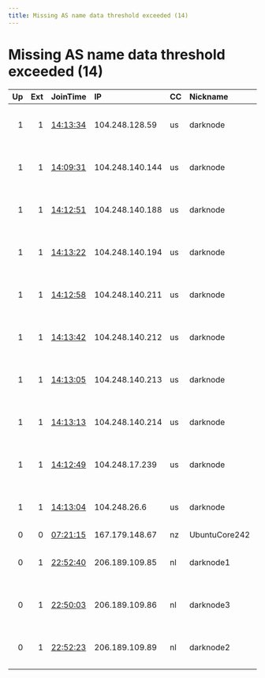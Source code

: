 ```yaml
---
title: Missing AS name data threshold exceeded (14)
---
```


# Missing AS name data threshold exceeded (14)

|   Up |   Ext | JoinTime                                                                                            | IP              | CC   | Nickname      |   ORp |   Dirp | Version   | Contact                  | OS    |   eFamMembers |
|-----:|------:|:----------------------------------------------------------------------------------------------------|:----------------|:-----|:--------------|------:|-------:|:----------|:-------------------------|:------|--------------:|
|    1 |     1 | [14:13:34](https://metrics.torproject.org/rs.html#details/6D016497AAF1F3F1EC8E8FBA1002A56F1D97784C) | 104.248.128.59  | us   | darknode      |  9001 |   9030 | 0.3.4.8   | admin at example dot com | Linux |             1 |
|    1 |     1 | [14:09:31](https://metrics.torproject.org/rs.html#details/A6970B1BF6D0E32B3123E36C6DE0FFE4CB562234) | 104.248.140.144 | us   | darknode      |  9001 |   9030 | 0.3.4.8   | admin at example dot com | Linux |             1 |
|    1 |     1 | [14:12:51](https://metrics.torproject.org/rs.html#details/0D8BDB761CA70248585D3A0EA7F64BC5CF8787B6) | 104.248.140.188 | us   | darknode      |  9001 |   9030 | 0.3.4.8   | admin at example dot com | Linux |             1 |
|    1 |     1 | [14:13:22](https://metrics.torproject.org/rs.html#details/51E69769F44A213C83176C21CBE38B1EECA2FE7A) | 104.248.140.194 | us   | darknode      |  9001 |   9030 | 0.3.4.8   | admin at example dot com | Linux |             1 |
|    1 |     1 | [14:12:58](https://metrics.torproject.org/rs.html#details/4716D0B7B62B221E94E964BA1FCF0F6B1D82A0ED) | 104.248.140.211 | us   | darknode      |  9001 |   9030 | 0.3.4.8   | admin at example dot com | Linux |             1 |
|    1 |     1 | [14:13:42](https://metrics.torproject.org/rs.html#details/67FB46F5DB68D76F886C0FB2929DB1DCED1A1022) | 104.248.140.212 | us   | darknode      |  9001 |   9030 | 0.3.4.8   | admin at example dot com | Linux |             1 |
|    1 |     1 | [14:13:05](https://metrics.torproject.org/rs.html#details/3E50A3C583F1D77FDF0DC718B17F4F691778F4C5) | 104.248.140.213 | us   | darknode      |  9001 |   9030 | 0.3.4.8   | admin at example dot com | Linux |             1 |
|    1 |     1 | [14:13:13](https://metrics.torproject.org/rs.html#details/676B9CE8A2680102B00BDB0D182EEE3012AE295B) | 104.248.140.214 | us   | darknode      |  9001 |   9030 | 0.3.4.8   | admin at example dot com | Linux |             1 |
|    1 |     1 | [14:12:49](https://metrics.torproject.org/rs.html#details/39EC5AF6E7044BFFE5DB49F0C7C2EC1883A8FE5B) | 104.248.17.239  | us   | darknode      |  9001 |   9030 | 0.3.4.8   | admin at example dot com | Linux |             1 |
|    1 |     1 | [14:13:04](https://metrics.torproject.org/rs.html#details/B2018DAA63A071ED87683261140EF9589339CC69) | 104.248.26.6    | us   | darknode      |  9001 |   9030 | 0.3.4.8   | admin at example dot com | Linux |             1 |
|    0 |     0 | [07:21:15](https://metrics.torproject.org/rs.html#details/AC02683A962D246123F6BBE7EE88A47BC2DFA6A6) | 167.179.148.67  | nz   | UbuntuCore242 | 34745 |      0 | 0.3.2.12  | None                     | Linux |             1 |
|    0 |     1 | [22:52:40](https://metrics.torproject.org/rs.html#details/D077D1F7206B0B1CAD0FEC32B92BB68618413A3A) | 206.189.109.85  | nl   | darknode1     |  9001 |   9030 | 0.3.4.8   | admin at example dot com | Linux |             1 |
|    0 |     1 | [22:50:03](https://metrics.torproject.org/rs.html#details/5893893DF0CE7AE91698E60B96A4F479AFC9D944) | 206.189.109.86  | nl   | darknode3     |  9001 |   9030 | 0.3.4.8   | admin at example dot com | Linux |             1 |
|    0 |     1 | [22:52:23](https://metrics.torproject.org/rs.html#details/596AF76885DB427D8991D6EC5612FAF68EBF53FE) | 206.189.109.89  | nl   | darknode2     |  9001 |   9030 | 0.3.4.8   | admin at example dot com | Linux |             1 |
